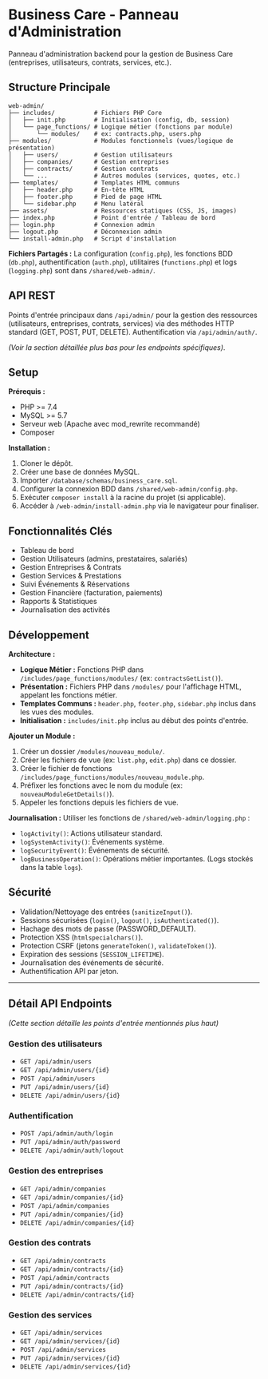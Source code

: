 # Business Care - Panneau d'Administration

Panneau d'administration backend pour la gestion de Business Care (entreprises, utilisateurs, contrats, services, etc.).

## Structure Principale

```
web-admin/
├── includes/           # Fichiers PHP Core
│   ├── init.php        # Initialisation (config, db, session)
│   └── page_functions/ # Logique métier (fonctions par module)
│       └── modules/    # ex: contracts.php, users.php
├── modules/            # Modules fonctionnels (vues/logique de présentation)
│   ├── users/          # Gestion utilisateurs
│   ├── companies/      # Gestion entreprises
│   ├── contracts/      # Gestion contrats
│   └── ...             # Autres modules (services, quotes, etc.)
├── templates/          # Templates HTML communs
│   ├── header.php      # En-tête HTML
│   ├── footer.php      # Pied de page HTML
│   └── sidebar.php     # Menu latéral
├── assets/             # Ressources statiques (CSS, JS, images)
├── index.php           # Point d'entrée / Tableau de bord
├── login.php           # Connexion admin
├── logout.php          # Déconnexion admin
└── install-admin.php   # Script d'installation
```

**Fichiers Partagés :** La configuration (`config.php`), les fonctions BDD (`db.php`), authentification (`auth.php`), utilitaires (`functions.php`) et logs (`logging.php`) sont dans `/shared/web-admin/`.

## API REST

Points d'entrée principaux dans `/api/admin/` pour la gestion des ressources (utilisateurs, entreprises, contrats, services) via des méthodes HTTP standard (GET, POST, PUT, DELETE). Authentification via `/api/admin/auth/`.

_(Voir la section détaillée plus bas pour les endpoints spécifiques)_.

## Setup

**Prérequis :**
- PHP >= 7.4
- MySQL >= 5.7
- Serveur web (Apache avec mod_rewrite recommandé)
- Composer

**Installation :**
1.  Cloner le dépôt.
2.  Créer une base de données MySQL.
3.  Importer `/database/schemas/business_care.sql`.
4.  Configurer la connexion BDD dans `/shared/web-admin/config.php`.
5.  Exécuter `composer install` à la racine du projet (si applicable).
6.  Accéder à `/web-admin/install-admin.php` via le navigateur pour finaliser.

## Fonctionnalités Clés

- Tableau de bord
- Gestion Utilisateurs (admins, prestataires, salariés)
- Gestion Entreprises & Contrats
- Gestion Services & Prestations
- Suivi Événements & Réservations
- Gestion Financière (facturation, paiements)
- Rapports & Statistiques
- Journalisation des activités

## Développement

**Architecture :**
- **Logique Métier :** Fonctions PHP dans `/includes/page_functions/modules/` (ex: `contractsGetList()`).
- **Présentation :** Fichiers PHP dans `/modules/` pour l'affichage HTML, appelant les fonctions métier.
- **Templates Communs :** `header.php`, `footer.php`, `sidebar.php` inclus dans les vues des modules.
- **Initialisation :** `includes/init.php` inclus au début des points d'entrée.

**Ajouter un Module :**
1.  Créer un dossier `/modules/nouveau_module/`.
2.  Créer les fichiers de vue (ex: `list.php`, `edit.php`) dans ce dossier.
3.  Créer le fichier de fonctions `/includes/page_functions/modules/nouveau_module.php`.
4.  Préfixer les fonctions avec le nom du module (ex: `nouveauModuleGetDetails()`).
5.  Appeler les fonctions depuis les fichiers de vue.

**Journalisation :**
Utiliser les fonctions de `/shared/web-admin/logging.php` :
- `logActivity()`: Actions utilisateur standard.
- `logSystemActivity()`: Événements système.
- `logSecurityEvent()`: Événements de sécurité.
- `logBusinessOperation()`: Opérations métier importantes.
(Logs stockés dans la table `logs`).

## Sécurité

- Validation/Nettoyage des entrées (`sanitizeInput()`).
- Sessions sécurisées (`login()`, `logout()`, `isAuthenticated()`).
- Hachage des mots de passe (PASSWORD_DEFAULT).
- Protection XSS (`htmlspecialchars()`).
- Protection CSRF (jetons `generateToken()`, `validateToken()`).
- Expiration des sessions (`SESSION_LIFETIME`).
- Journalisation des événements de sécurité.
- Authentification API par jeton.

---

## Détail API Endpoints

*(Cette section détaille les points d'entrée mentionnés plus haut)*

### Gestion des utilisateurs
- `GET /api/admin/users`
- `GET /api/admin/users/{id}`
- `POST /api/admin/users`
- `PUT /api/admin/users/{id}`
- `DELETE /api/admin/users/{id}`

### Authentification
- `POST /api/admin/auth/login`
- `PUT /api/admin/auth/password`
- `DELETE /api/admin/auth/logout`

### Gestion des entreprises
- `GET /api/admin/companies`
- `GET /api/admin/companies/{id}`
- `POST /api/admin/companies`
- `PUT /api/admin/companies/{id}`
- `DELETE /api/admin/companies/{id}`

### Gestion des contrats
- `GET /api/admin/contracts`
- `GET /api/admin/contracts/{id}`
- `POST /api/admin/contracts`
- `PUT /api/admin/contracts/{id}`
- `DELETE /api/admin/contracts/{id}`

### Gestion des services
- `GET /api/admin/services`
- `GET /api/admin/services/{id}`
- `POST /api/admin/services`
- `PUT /api/admin/services/{id}`
- `DELETE /api/admin/services/{id}` 